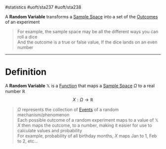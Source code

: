 #statistics #uoft/sta237 #uoft/sta238 

A **Random Variable** transforms a [Sample Space](../STA237%20Notes/Sample%20Space.md) into a set of the [Outcomes](../STA237%20Notes/Outcomes.md) of an experiment

> For example, the sample space may be all  the different ways you can roll a dice  
> And the outcome is a true or false value, If the dice lands on an even number

---
# Definition
A **Random Variable** $\mathbb{X}$ is a [Function](../../Mathematics/MAT235%20Notes/Function.md) that maps a [Sample Space](../STA237%20Notes/Sample%20Space.md) $\Omega$ to a real number $\mathbb{R}$  
$$X:\Omega\rightarrow \mathbb{R}$$
> $\Omega$ represents the collection of [Events](../STA237%20Notes/Event.md) of a random mechanism/phenomenon  
> Each possible outcome of a random experiment maps to a value of $\mathbb{X}$  
> $X$ then maps the outcome, to a number, making it easier for use to calculate values and probability  
> 	For example, probability of all birthday months, $X$ maps Jan to 1, Feb to 2, etc...

